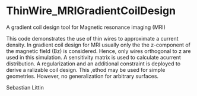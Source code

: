 # ThinWire_MRIGradientCoilDesign
A gradient coil design tool for Magnetic resonance imaging (MRI)

This code demonstrates the use of thin wires to approximate a current
density. In gradient coil design for MRI usually only the the z-component
of the magnetic field (Bz) is considered. Hence, only wires orthogonal to
z are used in this simulation. A sensitivity matrix is used to calculate
acurrent distribution. A regularization and an additional constraint is
deployed to derive a ralizable coil design.
This ,ethod may be used for simple geometries. However, no generalization
for arbitrary surfaces.

Sebastian Littin
